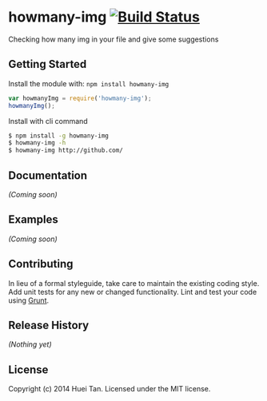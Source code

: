 # howmany-img [![Build Status](https://secure.travis-ci.org/huei90/howmany-img.png?branch=master)](http://travis-ci.org/huei90/howmany-img)

Checking how many img in your file and give some suggestions

## Getting Started
Install the module with: `npm install howmany-img`

```javascript
var howmanyImg = require('howmany-img');
howmanyImg();
```

Install with cli command

```bash
$ npm install -g howmany-img
$ howmany-img -h
$ howmany-img http://github.com/
```

## Documentation
_(Coming soon)_

## Examples
_(Coming soon)_

## Contributing
In lieu of a formal styleguide, take care to maintain the existing coding style. Add unit tests for any new or changed functionality. Lint and test your code using [Grunt](http://gruntjs.com/).

## Release History
_(Nothing yet)_

## License
Copyright (c) 2014 Huei Tan. Licensed under the MIT license.
